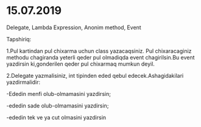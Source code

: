 # 15.07.2019

Delegate, Lambda Expression, Anonim method, Event


Tapshiriq:

1.Pul kartindan pul chixarma uchun class yazacaqsiniz. Pul chixaracaginiz methodu chagiranda yeterli qeder pul olmadiqda event chagirilsin.Bu event yazdirsin ki,gonderilen qeder pul chixarmaq mumkun deyil.


2.Delegate yazmalisiniz, int tipinden eded qebul edecek.Ashagidakilari yazdirmalidir:

-Ededin menfi olub-olmamasini yazdirsin;

-ededin sade olub-olmamasini yazdirsin;

-ededin tek ve ya cut olmasini yazdirsin
